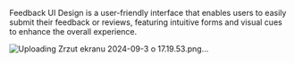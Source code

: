 Feedback UI Design is a user-friendly interface that enables users to easily submit their feedback or reviews, featuring intuitive forms and visual cues to enhance the overall experience.

![Uploading Zrzut ekranu 2024-09-3 o 17.19.53.png…]()
